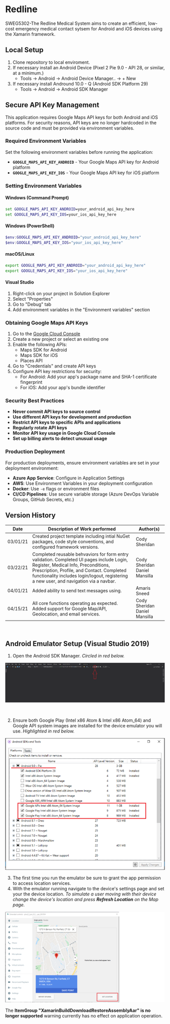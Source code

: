 # Redline

SWEG5302-The Redline Medical System aims to create an efficient, low-cost emergency medical contact sytsem for Android and iOS devices using the Xamarin framework.

## Local Setup

1. Clone repository to local enviroment.
2. If necessary install an Android Device (Pixel 2 Pie 9.0 - API 28, or similar, at a minimum.)
   - Tools -> Android -> Android Device Manager.. -> + New
3. If necessary install Andround 10.0 - Q (Android SDK Platform 29)
   - Tools -> Android -> Android SDK Manager
     <br>

## Secure API Key Management

This application requires Google Maps API keys for both Android and iOS platforms. For security reasons, API keys are no longer hardcoded in the source code and must be provided via environment variables.

### Required Environment Variables

Set the following environment variables before running the application:

- **`GOOGLE_MAPS_API_KEY_ANDROID`** - Your Google Maps API key for Android platform
- **`GOOGLE_MAPS_API_KEY_IOS`** - Your Google Maps API key for iOS platform

### Setting Environment Variables

#### Windows (Command Prompt)
```cmd
set GOOGLE_MAPS_API_KEY_ANDROID=your_android_api_key_here
set GOOGLE_MAPS_API_KEY_IOS=your_ios_api_key_here
```

#### Windows (PowerShell)
```powershell
$env:GOOGLE_MAPS_API_KEY_ANDROID="your_android_api_key_here"
$env:GOOGLE_MAPS_API_KEY_IOS="your_ios_api_key_here"
```

#### macOS/Linux
```bash
export GOOGLE_MAPS_API_KEY_ANDROID="your_android_api_key_here"
export GOOGLE_MAPS_API_KEY_IOS="your_ios_api_key_here"
```

#### Visual Studio
1. Right-click on your project in Solution Explorer
2. Select "Properties"
3. Go to "Debug" tab
4. Add environment variables in the "Environment variables" section

### Obtaining Google Maps API Keys

1. Go to the [Google Cloud Console](https://console.cloud.google.com/)
2. Create a new project or select an existing one
3. Enable the following APIs:
   - Maps SDK for Android
   - Maps SDK for iOS
   - Places API
4. Go to "Credentials" and create API keys
5. Configure API key restrictions for security:
   - For Android: Add your app's package name and SHA-1 certificate fingerprint
   - For iOS: Add your app's bundle identifier

### Security Best Practices

- **Never commit API keys to source control**
- **Use different API keys for development and production**
- **Restrict API keys to specific APIs and applications**
- **Regularly rotate API keys**
- **Monitor API key usage in Google Cloud Console**
- **Set up billing alerts to detect unusual usage**

### Production Deployment

For production deployments, ensure environment variables are set in your deployment environment:
- **Azure App Service**: Configure in Application Settings
- **AWS**: Use Environment Variables in your deployment configuration
- **Docker**: Use `-e` flags or environment files
- **CI/CD Pipelines**: Use secure variable storage (Azure DevOps Variable Groups, GitHub Secrets, etc.)


## Version History

| Date     | Description of Work performed                                                                                                                                                                                                                                             | Author(s)                     |
| -------- | ------------------------------------------------------------------------------------------------------------------------------------------------------------------------------------------------------------------------------------------------------------------------- | ----------------------------- |
| 03/01/21 | Created project template including intial NuGet packages, code style conventions, and configured framework versions.                                                                                                                                                      | Cody Sheridan                 |
| 03/22/21 | Completed reusable behvaviors for form entry validation. Completed UI pages include Login, Register, Medical Info, Preconditions, Prescription, Profile, and Contact. Completed functionality includes login/logout, registering a new user, and navigation via a navbar. | Cody Sheridan Daniel Mansilla |
| 04/01/21 | Added ability to send text messages using.                                                                                                                                                                                                                                | Amaris Sneed                  |
| 04/15/21 | All core functions operating as expected. Added support for Google Map/API, Geolocation, and email services.                                                                                                                                                              | Cody Sheridan Daniel Mansilla |

<br>

## Android Emulator Setup (Visual Studio 2019)
1. Open the Android SDK Manager. _Circled in red below._

![alt text](https://github.com/kuhlekt1v/redline/blob/revised-map/OpenAndroidSDKManager.png?raw=true)

<br>

2. Ensure both Google Play (Intel x86 Atom & Intel x86 Atom_64) and Google API system images are installed for the device emulator you will use. _Highlighted in red below._

![alt text](https://github.com/kuhlekt1v/redline/blob/revised-map/SDKManager.png?raw=true) 

3. The first time you run the emulator be sure to grant the app permission to access location services.
4. With the emulator running navigate to the device's settings page and set your the device location. _To simulate a user moving with their device change the device's location and press **Refresh Location** on the Map page._

![alt text](https://github.com/kuhlekt1v/redline/blob/revised-map/MoreSettings.png?raw=true)
<br>

The **ItemGroup "XamarinBuildDownloadRestoreAssemblyAar" is no longer supported** warning currently has no effect on application operation.
